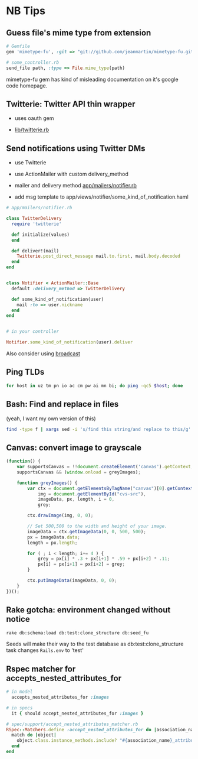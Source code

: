 NB Tips
=======


Guess file's mime type from extension
-------------------------------------

```ruby
# Gemfile
gem 'mimetype-fu', :git => "git://github.com/jeanmartin/mimetype-fu.git", :require => 'mimetype_fu'

# some_controller.rb
send_file path, :type => File.mime_type(path)
```

mimetype-fu gem has kind of misleading documentation on it's google
code homepage.


Twitterie: Twitter API thin wrapper
-----------------------------------

* uses oauth gem

* [lib/twitterie.rb](https://github.com/tepoga/nb_tips/blob/master/lib/twitterie.rb)


Send notifications using Twitter DMs
------------------------------------

* use Twitterie
* use ActionMailer with custom delivery_method

* mailer and delivery method [app/mailers/notifier.rb](https://github.com/tepoga/nb_tips/blob/master/app/mailers/notifier.rb)
* add msg template to app/views/notifier/some_kind_of_notification.haml

```ruby
# app/mailers/notifier.rb

class TwitterDelivery
  require 'twitterie'

  def initialize(values)
  end

  def deliver!(mail)
    Twitterie.post_direct_message mail.to.first, mail.body.decoded
  end
end


class Notifier < ActionMailer::Base
  default :delivery_method => TwitterDelivery

  def some_kind_of_notification(user)
    mail :to => user.nickname
  end
end


# in your controller

Notifier.some_kind_of_notification(user).deliver
```

Also consider using [broadcast](https://github.com/futuresimple/broadcast)


Ping TLDs
---------

```bash
for host in uz tm pn io ac cm pw ai mn bi; do ping -qc5 $host; done
```


Bash: Find and replace in files
-------------------------------

(yeah, I want my own version of this)

```bash
find -type f | xargs sed -i 's/find this string/and replace to this/g'
```

Canvas: convert image to grayscale
----------------------------------

```javascript
(function() {
    var supportsCanvas = !!document.createElement('canvas').getContext;
    supportsCanvas && (window.onload = greyImages);

    function greyImages() {
        var ctx = document.getElementsByTagName("canvas")[0].getContext('2d'),
            img = document.getElementById("cvs-src"),
            imageData, px, length, i = 0,
            grey;

        ctx.drawImage(img, 0, 0);

        // Set 500,500 to the width and height of your image.
        imageData = ctx.getImageData(0, 0, 500, 500);
        px = imageData.data;
        length = px.length;

        for ( ; i < length; i+= 4 ) {
            grey = px[i] * .3 + px[i+1] * .59 + px[i+2] * .11;
            px[i] = px[i+1] = px[i+2] = grey;
        }

        ctx.putImageData(imageData, 0, 0);
    }
})();
```

Rake gotcha: environment changed without notice
-----------------------------------------------

```bash
rake db:schema:load db:test:clone_structure db:seed_fu
```

Seeds will make their way to the test database as
db:test:clone_structure task changes `Rails.env` to 'test'


Rspec matcher for accepts_nested_attributes_for
-----------------------------------------------

```ruby
# in model
  accepts_nested_attributes_for :images

# in specs
  it { should accept_nested_attributes_for :images }

# spec/support/accept_nested_attributes_matcher.rb
RSpec::Matchers.define :accept_nested_attributes_for do |association_name|
  match do |object|
    object.class.instance_methods.include? "#{association_name}_attributes="
  end
end

```
